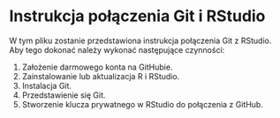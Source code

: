 # Instrukcja połączenia Git i RStudio

W tym pliku zostanie przedstawiona instrukcja połączenia Git z RStudio. Aby tego dokonać należy wykonać następujące czynności:

1.  Założenie darmowego konta na GitHubie.
2.  Zainstalowanie lub aktualizacja R i RStudio.
3.  Instalacja Git.
4.  Przedstawienie się Git.
5.  Stworzenie klucza prywatnego w RStudio do połączenia z GitHub.
